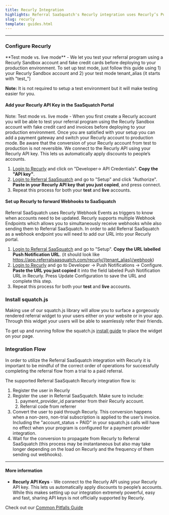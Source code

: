 ```yaml
---
title: Recurly Integration
highlights: Referral SaaSquatch's Recurly integration uses Recurly’s Push Notifications and Recurly's API to automatically track subscriptions and give people discounts. This guide will walk you through how to set up this integration.
slug: recurly
template: guides.html
---
```


* * *

### Configure Recurly

<div class="well">**Test mode vs. live mode** - We let you test your referral program using a Recurly Sandbox account and fake credit cards before deploying to your production environment. To set up test mode, just follow this guide using 1) your Recurly Sandbox account and 2) your test mode tenant_alias (it starts with "test_")

<br>

**Note:** It is not required to setup a test environment but it will make testing easier for you.

</div>

#### Add your Recurly API Key in the SaaSquatch Portal

Note: Test mode vs. live mode - When you first create a Recurly account you will be able to test your referral program using the Recurly Sandbox account with fake credit card and invoices before deploying to your production environment. Once you are satisfied with your setup you can add a payment gateway and switch your Recurly account to production mode. Be aware that the conversion of your Recurly account from test to production is not reversible. We connect to the Recurly API using your Recurly API key. This lets us automatically apply discounts to people’s accounts.

1.  [Login to Recurly](https://app.recurly.com/login) and click on "Developer-> API Credentials". **Copy the "API key"**.
2.  [Login to Referral SaaSquatch](http://app.referralsaasquatch.com) and go to "Setup" and click "Authorize". **Paste in your Recurly API key that you just copied**, and press connect.
3.  Repeat this process for both your **test** and **live** accounts.

#### Set up Recurly to forward Webhooks to SaaSquatch

Referral SaaSquatch uses Recurly Webhook Events as triggers to know when accounts need to be updated. Recurly supports multiple Webhook Endpoints which allows you to simultaneously receive webhooks while also sending them to Referral SaaSquatch. In order to add Referral SaaSquatch as a webhook endpoint you will need to add our URL into your Recurly portal.

1.  [Login to Referral SaaSquatch](http://app.referralsaasquatch.com) and go to "Setup". **Copy the URL labelled Push Notification URL**. (it should look like https://app.referralsaasquatch.com/recurly/{tenant_alias}/webhook)
2.  [Login to Recurly](https://app.recurly.com/login) and go to Developer -> Push Notifications -> Configure. **Paste the URL you just copied** it into the field labeled Push Notification URL in Recurly. Press Update Configuration to save the URL and complete this step.
3.  Repeat this process for both your **test** and **live** accounts.

### Install squatch.js

Making use of our squatch.js library will allow you to surface a gorgeously rendered referral widget to your users either on your website or in your app. Through this widget your users will be able to seamlessly refer their friends.

To get up and running follow the squatch.js [install guide](/app-integration/) to place the widget on your page.

### Integration Flow

In order to utilize the Referral SaaSquatch integration with Recurly it is important to be mindful of the correct order of operations for successfully completing the referral flow from a trial to a paid referral.

The supported Referral SaaSquatch Recurly integration flow is:

1.  Register the user in Recurly
2.  Register the user in Referral SaaSquatch. Make sure to include:
    1.  payment_provider_id parameter from their Recurly account.
    2.  Referral code from referrer
3.  Convert the user to paid through Recurly. This conversion happens when a non-zero, non-trial subscription is applied to the user’s invoice. Including the "account_status = PAID" in your squatch.js calls will have no effect when your program is configured for a payment provider integration.
4.  Wait for the conversion to propagate from Recurly to Referral SaaSquatch (this process may be instantaneous but also may take longer depending on the load on Recurly and the frequency of them sending out webhooks).

* * *

#### More information

*   **Recurly API Keys** - We connect to the Recurly API using your Recurly API key. This lets us automatically apply discounts to people’s accounts. While this makes setting up our integration extremely powerful, easy and fast, sharing API keys is not officially supported by Recurly.

Check out our [Common Pitfalls Guide](/bestpractices/common-pitfalls)